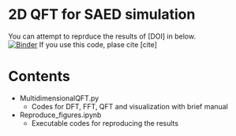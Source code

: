 # 2D QFT for SAED simulation
You can attempt to reprduce the results of [DOI] in below.  
[![Binder](https://mybinder.org/badge_logo.svg)](https://mybinder.org/v2/gh/Hiroshi3pei/2DQFTforSAED/HEAD)
If you use this code, plase cite [cite]

# Contents
* MultidimensionalQFT.py  
  * Codes for DFT, FFT, QFT and visualization with brief manual 
* Reproduce_figures.ipynb
  * Executable codes for reproducing the results
